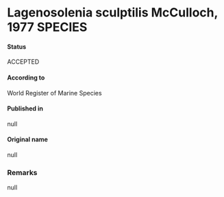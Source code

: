 Lagenosolenia sculptilis McCulloch, 1977 SPECIES
=======

#### Status
ACCEPTED

#### According to
World Register of Marine Species

#### Published in
null

#### Original name
null

### Remarks
null